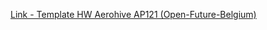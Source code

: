 [Link - Template HW Aerohive AP121 (Open-Future-Belgium)](https://github.com/Open-Future-Belgium/zabbix/tree/master/templates)
